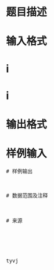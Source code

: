 

# 题目描述



# 输入格式



# i



# i



# 输出格式



# 样例输入


<pre>
# 样例输出


<pre>
# 数据范围及注释



# 来源


<p>
</p><p>
tyvj
</p>
<p>
<br/>
</p>
